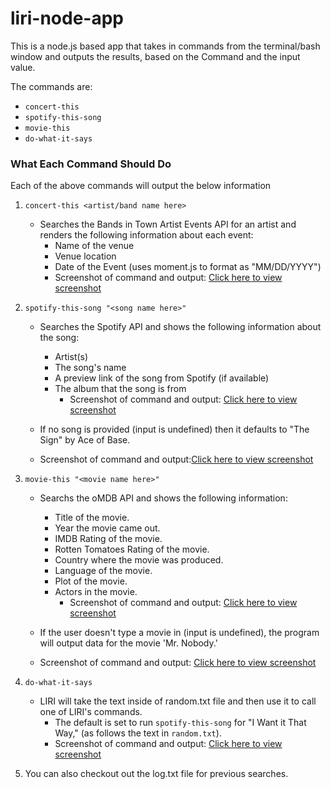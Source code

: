 # liri-node-app

This is a node.js based app that takes in commands from the terminal/bash window and outputs the results, based on the Command and the input value.

The commands are:
   * `concert-this`
   * `spotify-this-song`
   * `movie-this`
   * `do-what-it-says`

### What Each Command Should Do

Each of the above commands will output the below information

1. `concert-this <artist/band name here>`

   * Searches the Bands in Town Artist Events API for an artist and renders the following information about each event:
      * Name of the venue
      * Venue location
      * Date of the Event (uses moment.js to format as "MM/DD/YYYY")
       * Screenshot of command and output:  [Click here to view screenshot](screenshots/concertThis_screenshot.png)

2. `spotify-this-song "<song name here>"`

   * Searches the Spotify API and shows the following information about the song:
      * Artist(s)
      * The song's name
      * A preview link of the song from Spotify (if available)
      * The album that the song is from
        * Screenshot of command and output: [Click here to view screenshot](screenshots/spotifyThisSong_screenshot.png)

   * If no song is provided (input is undefined) then it defaults to "The Sign" by Ace of Base.
    * Screenshot of command and output:[Click here to view screenshot](screenshots/spotifyThisSong_blank.png)

3. `movie-this "<movie name here>"`

   * Searchs the oMDB API and shows the following information:
      * Title of the movie.
      * Year the movie came out.
      * IMDB Rating of the movie.
      * Rotten Tomatoes Rating of the movie.
      * Country where the movie was produced.
      * Language of the movie.
      * Plot of the movie.
      * Actors in the movie.
        * Screenshot of command and output: [Click here to view screenshot](screenshots/movieThis_screenshot.png) 
  
   * If the user doesn't type a movie in (input is undefined), the program will output data for the movie 'Mr. Nobody.'
    * Screenshot of command and output: [Click here to view screenshot](screenshots/movieThis_blank_screenshot.png)

4. `do-what-it-says`

   * LIRI will take the text inside of random.txt file and then use it to call one of LIRI's commands.
     * The default is set to run `spotify-this-song` for "I Want it That Way," (as follows the text in `random.txt`).
     * Screenshot of command and output: [Click here to view screenshot](screenshots/doWhatItSays_screenshot.png)

5. You can also checkout out the log.txt file for previous searches.


